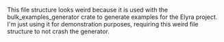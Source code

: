 This file structure looks weird because it is used with the bulk_examples_generator crate to generate examples for the Elyra project. I'm just using it for demonstration purposes, requiring this weird file structure to not crash the generator.
